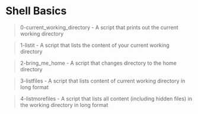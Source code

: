# Shell Basics

> 0-current_working_directory - A script that prints out the current working directory

> 1-listit - A script that lists the content of your current working directory

> 2-bring_me_home - A script that changes directory to the home directory

> 3-listfiles - A script that lists content of current working directory in long format

> 4-listmorefiles - A script that lists all content (including hidden files) in the working directory in long format
